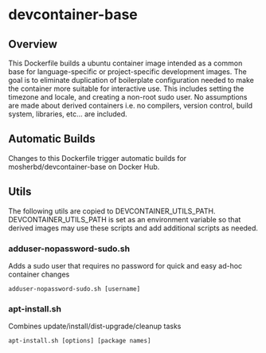 # devcontainer-base

## Overview
This Dockerfile builds a ubuntu container image intended as a common base for language-specific or project-specific development images. The goal is to eliminate duplication of boilerplate configuration needed to make the container more suitable for interactive use. This includes setting the timezone and locale, and creating a non-root sudo user. No assumptions are made about derived containers i.e. no compilers, version control, build system, libraries, etc... are included.

## Automatic Builds
Changes to this Dockerfile trigger automatic builds for mosherbd/devcontainer-base on Docker Hub.

## Utils
The following utils are copied to DEVCONTAINER_UTILS_PATH. DEVCONTAINER_UTILS_PATH is set as an environment variable so that derived images may use these scripts and add additional scripts as needed.

### adduser-nopassword-sudo.sh

Adds a sudo user that requires no password for quick and easy ad-hoc container changes

    adduser-nopassword-sudo.sh [username]

### apt-install.sh

Combines update/install/dist-upgrade/cleanup tasks

    apt-install.sh [options] [package names]
